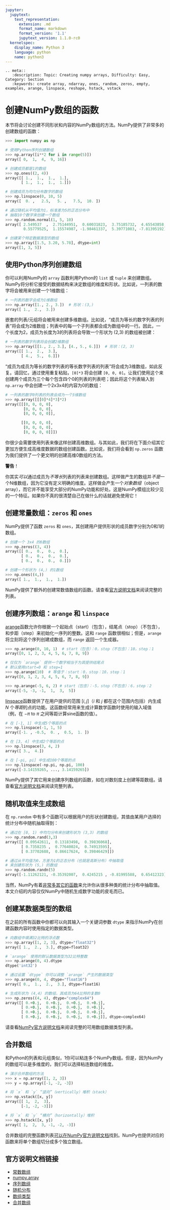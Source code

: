 ```yaml
---
jupyter:
  jupytext:
    text_representation:
      extension: .md
      format_name: markdown
      format_version: '1.1'
      jupytext_version: 1.1.0-rc0
  kernelspec:
    display_name: Python 3
    language: python
    name: python3
---
```


```raw_mimetype="text/restructuredtext"
.. meta::
   :description: Topic: Creating numpy arrays, Difficulty: Easy, Category: Section
   :keywords: create array, ndarray, ones, random, zeros, empty, examples, arange, linspace, reshape, hstack, vstack
```

<!-- #region -->
# 创建NumPy数组的函数
本节将会讨论创建不同形状和内容的NumPy数组的方法。NumPy提供了非常多的创建数组的函数：

```python
>>> import numpy as np

# 使用Python序列创建数组
>>> np.array([i**2 for i in range(5)])
array([ 0,  1,  4,  9, 16])

# 创建成员都是1的数组
>>> np.ones((2, 4))
array([[ 1.,  1.,  1.,  1.],
       [ 1.,  1.,  1.,  1.]])

# 创建成员为均匀分布数字的数组
>>> np.linspace(0, 10, 5)
array([  0. ,   2.5,   5. ,   7.5,  10. ])

# 通过随机从平均值为1，标准差为5的正态分布中
# 抽取10个数字来创建一个数组
>>> np.random.normal(1, 5, 10)
array([ 2.549537  ,  2.75144951,  0.60031823,  3.75185732,  4.65543858,
        0.55779525,  1.15574987, -1.98461337,  5.39771083, -7.81395192])

# 创建某个特定数据类型的数组
>>> np.array([1.5, 3.20, 5.78], dtype=int)
array([1, 3, 5])
```

## 使用Python序列创建数组
你可以利用NumPy的 `array` 函数利用Python的 `list` 或 `tuple` 来创建数组。NumPy将分析它接受的数据结构来决定数组的维度和形状。比如说，一列表的数字将会被用来创建一个1维数组：

```python
# 一列表的数字会成为1维数组
>>> np.array([1., 2., 3.])  # 形状：(3,)
array([ 1.,  2.,  3.])
```

嵌套的列表/元组将会被用来创建多维数组。比如说，“成员为等长的数字列表的列表”将会成为2维数组；列表中的每一个子列表都会成为数组中的一行。因此，一个长度为2，成员为长度为3的列表将会导致一个形状为 (2,3) 的数组被创建：

```python
# 一列表的数字列表将会创建2维数组
>>> np.array([[1., 2., 3.], [4., 5., 6.]])  # 形状：(2, 3)
array([[ 1.,  2.,  3.],
       [ 4.,  5.,  6.]])
```

“成员为成员为等长的数字列表的等长数字列表的列表”将会成为3维数组，如此反复。请回忆，通过使用重复粘贴，`[0]*3` 将会创建 `[0, 0, 0]`。让我们使用这个来创建两个成员为三个每个包含四个0的列表的列表吧；因此将这个列表输入到 `np.array` 中会创建一个2x3x4的内容为0的数组：
```python
# 一列表的数字0列表的列表会成为一个3维数组
>>> np.array([[[0]*4]*3]*2)
array([[[0, 0, 0, 0],
        [0, 0, 0, 0],
        [0, 0, 0, 0]],

       [[0, 0, 0, 0],
        [0, 0, 0, 0],
        [0, 0, 0, 0]]])
```

你很少会需要使用列表来像这样创建高维数组。与其如此，我们将在下面介绍其它更加方便生成高维度数据的数组创建函数。比如说，我们将会看到 `np.zeros` 函数为我们提供了一个更文明的创建高维0数组的方法。
<!-- #endregion -->

<div class="alert alert-warning"> 

**警告**！

你其实*可以*通过成员为*不等长*列表的列表来创建数组。这样做产生的数组并*不是*一个N维数组，因为它没有定义明确的维度。这样做会产生一个*对象数组*（object array），而它并不能享受大部分的NumPy功能和好处。这是NumPy模组比较少见的一个特征。如果你不真的很清楚自己在做什么的话就避免使用它！

</div>

<!-- #region -->
## 创建常量数组：`zeros` 和 `ones`
NumPy提供了函数 `zeros` 和 `ones`，其创建用户提供形状的成员数字分别为0和1的数组。

```python
# 创建一个 3x4 的0数组
>>> np.zeros((3, 4))
array([[ 0.,  0.,  0.,  0.],
       [ 0.,  0.,  0.,  0.],
       [ 0.,  0.,  0.,  0.]])

# 创建一个形状为 (4,) 的1数组
>>> np.ones((4,))
array([ 1.,  1.,  1.,  1.])
```

NumPy提供了额外的创建常数值数组的函数。请查看[官方说明文档](https://docs.scipy.org/doc/numpy/reference/routines.array-creation.html#ones-and-zeros)来阅读完整的列表。
<!-- #endregion -->

<!-- #region -->
## 创建序列数组：`arange` 和 `linspace`
[arange](https://docs.scipy.org/doc/numpy/reference/generated/numpy.arange.html#numpy.arange)函数允许你根据一个起始点（start）（包含），结尾点（stop）（不包含），和步距（step）来初始化一序列的整数。这和 `range` 函数很相似；但是，`arange` 将立刻将这个序列创建成数组，而 `range` 返回一个生成器。
```python
>>> np.arange(0, 10, 1)  # start（包含）：0，stop（不包含）：10，step：1
array([0, 1, 2, 3, 4, 5, 6, 7, 8, 9])

# 仅仅为 `arange` 提供一个数字相当于为其提供结尾点
# 默认使用start=0 和 step=1
>>> np.arange(10)  # 等值于：start：0，stop：10，step：1
array([0, 1, 2, 3, 4, 5, 6, 7, 8, 9])

>>> np.arange(-5, 6, 2) # start（包含）：-5，stop（不包含）：6，step：2
array([-5, -3, -1,  1,  3,  5])
```

[linspace](https://docs.scipy.org/doc/numpy/reference/generated/numpy.linspace.html)函数提供了在用户提供的范围 $[i, j]$（$i$ 和 $j$ 都在这个范围内包括）内生成 $N$ 个*等距*的点的功能。这函数经常用来生成计算数学函数时使用的输入域值（例，在 $-\pi$ to $\pi$ 之间等距计算sine函数的值）。

```python
# 在 [-1, 1] 中生成5个等距的点
>>> np.linspace(-1, 1, 5)
array([-1. , -0.5,  0. ,  0.5,  1. ])

# 在 [3, 4] 中生成2个等距的点
>>> np.linspace(3, 4, 2)
array([ 3.,  4.])

# 在 [-pi, pi] 中生成100个等距的点
>>> np.linspace(-np.pi, np.pi, 100)
array([-3.14159265, ..., 3.14159265])
```

NumPy提供了其它用来创建序列数组的函数，如在对数刻度上创建等距数组。请查看[官方说明文档](https://docs.scipy.org/doc/numpy/reference/routines.array-creation.html#numerical-ranges)来阅读完整列表。
<!-- #endregion -->

<!-- #region -->
## 随机取值来生成数组
在 `np.random` 中有多个函数可以根据用户的形状创建数组，其值由某用户选择的统计分布中随机抽取得到：
```python
# 通过在 [0, 1) 中均匀分布来创建形状为 (3,3) 的数组
>>> np.random.rand(3,3)
array([[ 0.09542611,  0.13183498,  0.39836068],
       [ 0.7358235 ,  0.77640024,  0.74913595],
       [ 0.37702688,  0.86617624,  0.39846429]])

# 通过从平均值为0，方差为1的正态分布（也就是高斯分布）中抽取值
# 来创建形状为 (5,) 的数组
>>> np.random.randn(5)
array([-1.11262121, -0.35392007,  0.4245215 , -0.81995588,  0.65412323])
```
当然，NumPy有着[非常多其它的函数](https://docs.scipy.org/doc/numpy/reference/routines.random.html#distributions)来允许你从很多种类的统计分布中抽取值。本文介绍的内容仅仅NumPy中随机生成数字功能的皮毛而已。

<!-- #endregion -->

<!-- #region -->
## 创建某数据类型的数组
在之前的所有函数中你都可以向其输入一个关键词参数 `dtype` 来指示NumPy在创建函数内容时使用指定的数据类型。

```python
# 向数组中填满32比特的浮点数
>>> np.array([1, 2, 3], dtype="float32") 
array([ 1.,  2.,  3.], dtype=float32)

# `arange` 使用的默认数据类型为32比特整数
>>> np.arange(0, 4).dtype  
dtype('int32')

# 通过设置 `dtype` 你可以调整 `arange` 产生的数据类型
>>> np.arange(0, 4, dtype="float16")
array([ 0.,  1.,  2.,  3.], dtype=float16)

# 生成形状为 (4,4) 的数组，其成员为64比特的复数0
>>> np.zeros((4, 4), dtype="complex64")
array([[ 0.+0.j,  0.+0.j,  0.+0.j,  0.+0.j],
       [ 0.+0.j,  0.+0.j,  0.+0.j,  0.+0.j],
       [ 0.+0.j,  0.+0.j,  0.+0.j,  0.+0.j],
       [ 0.+0.j,  0.+0.j,  0.+0.j,  0.+0.j]], dtype=complex64)
```

请查看[NumPy官方说明文档](https://docs.scipy.org/doc/numpy/user/basics.types.html#array-types-and-conversions-between-types)来阅读完整的可用数组数据类型列表。
<!-- #endregion -->

<!-- #region -->
## 合并数组
和Python的列表和元组类似，1你可以粘连多个NumPy数组。但是，因为NumPy的数组可以是多维度的，我们可以选择粘连数组的维度。
```python
# 演示合并数组的方法
>>> x = np.array([1, 2, 3])
>>> y = np.array([-1, -2, -3])

# 将 `x` 和 `y` “竖向”（vertically）堆积（stack）
>>> np.vstack([x, y])
array([[ 1,  2,  3],
       [-1, -2, -3]])

# 将 `x` 和 `y` “横向”（horizontally）堆积
>>> np.hstack([x, y])
array([ 1,  2,  3, -1, -2, -3])
```

合并数组的完整函数列表[可以在NumPy官方说明文档](https://docs.scipy.org/doc/numpy/reference/routines.array-manipulation.html#joining-arrays)找到。NumPy也提供对应的函数来将单个数组切分成多个独立数组。
<!-- #endregion -->

## 官方说明文档链接

- [常数数组](https://docs.scipy.org/doc/numpy/reference/routines.array-creation.html#ones-and-zeros)
- [numpy.array](https://docs.scipy.org/doc/numpy/reference/generated/numpy.array.html#numpy-array)
- [序列数组](https://docs.scipy.org/doc/numpy/reference/routines.array-creation.html#numerical-ranges)
- [随机分布](https://docs.scipy.org/doc/numpy/reference/routines.random.html#distributions)
- [数组类型](https://docs.scipy.org/doc/numpy/user/basics.types.html#array-types-and-conversions-between-types)
- [合并数组](https://docs.scipy.org/doc/numpy/reference/routines.array-manipulation.html#joining-arrays)
